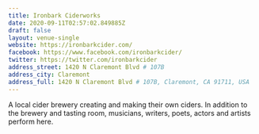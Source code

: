 ```yaml
---
title: Ironbark Ciderworks
date: 2020-09-11T02:57:02.849885Z
draft: false
layout: venue-single
website: https://ironbarkcider.com/
facebook: https://www.facebook.com/ironbarkcider/
twitter: https://twitter.com/ironbarkcider
address_street: 1420 N Claremont Blvd # 107B
address_city: Claremont
address_full: 1420 N Claremont Blvd # 107B, Claremont, CA 91711, USA
---
```

A local cider brewery creating and making their own ciders.  In addition to the brewery and tasting room, musicians, writers, poets, actors and artists perform here.

